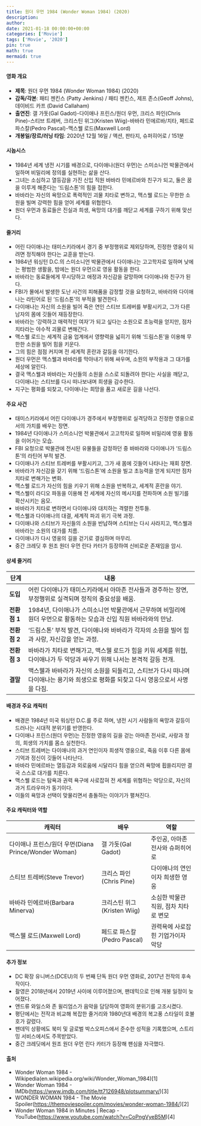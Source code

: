 ```yaml
---
title: 원더 우먼 1984 (Wonder Woman 1984) (2020)
description: 
author: 
date: 2021-01-18 00:00:00+00:00
categories: ['Movie']
tags: ['Movie', '2020']
pin: true
math: true
mermaid: true
---
```

#### 영화 개요

- **제목**: 원더 우먼 1984 (Wonder Woman 1984) (2020)  
- **감독/각본**: 패티 젠킨스 (Patty Jenkins) / 패티 젠킨스, 제프 존스(Geoff Johns), 데이비드 카프 (David Callaham)  
- **출연진**: 갤 가돗(Gal Gadot)-다이애나 프린스/원더 우먼, 크리스 파인(Chris Pine)-스티브 트레버, 크리스틴 위그(Kristen Wiig)-바바라 민에르바/치타, 페드로 파스칼(Pedro Pascal)-맥스웰 로드(Maxwell Lord)  
- **개봉일/장르/러닝 타임**: 2020년 12월 16일 / 액션, 판타지, 슈퍼히어로 / 151분

#### 시놉시스

- 1984년 세계 냉전 시기를 배경으로, 다이애나(원더 우먼)는 스미소니언 박물관에서 일하며 비밀리에 정의를 실현하는 삶을 산다.  
- 그녀는 소심하고 열등감을 가진 신입 직원 바바라 민에르바와 친구가 되고, 둘은 꿈을 이루게 해준다는 ‘드림스톤’의 힘을 접한다.  
- 바바라는 자신의 욕망으로 폭력적인 괴물 치타로 변하고, 맥스웰 로드는 무한한 소원을 빌며 강력한 힘을 얻어 세계를 위협한다.  
- 원더 우먼과 동료들은 진실과 희생, 욕망의 대가를 깨닫고 세계를 구하기 위해 맞선다.

#### 줄거리

- 어린 다이애나는 태미스키라에서 경기 중 부정행위로 제외당하며, 진정한 영웅이 되려면 정직해야 한다는 교훈을 받는다.  
- 1984년 워싱턴 D.C.의 스미소니언 박물관에서 다이애나는 고고학자로 일하며 낮에는 평범한 생활을, 밤에는 원더 우먼으로 영웅 활동을 한다.  
- 바바라는 동료들에게 무시당하고 애정과 자신감을 갈망하며 다이애나와 친구가 된다.  
- FBI가 몰에서 발생한 도난 사건의 피해품을 감정할 것을 요청하고, 바바라와 다이애나는 라틴어로 된 ‘드림스톤’의 부적을 발견한다.  
- 다이애나는 자신의 소원을 빌어 죽은 연인 스티브 트레버를 부활시키고, 그가 다른 남자의 몸에 깃들어 재등장한다.  
- 바바라는 ‘강력하고 매력적인 여자’가 되고 싶다는 소원으로 초능력을 얻지만, 점차 치타라는 야수적 괴물로 변해간다.  
- 맥스웰 로드는 세계적 금융 업계에서 영향력을 넓히기 위해 ‘드림스톤’을 이용해 무한한 소원을 빌어 힘을 키운다.  
- 그의 힘은 점점 커지며 전 세계적 혼란과 갈등을 야기한다.  
- 원더 우먼은 맥스웰과 바바라를 막아내기 위해 싸우며, 소원의 부작용과 그 대가를 세상에 알린다.  
- 결국 맥스웰과 바바라는 자신들의 소원을 스스로 되돌려야 한다는 사실을 깨닫고, 다이애나는 스티브를 다시 떠나보내며 희생을 감수한다.  
- 지구는 평화를 되찾고, 다이애나는 희망을 품고 새로운 길을 나선다.

#### 주요 사건

- 태미스키라에서 어린 다이애나가 경주에서 부정행위로 실격당하고 진정한 영웅으로서의 가치를 배우는 장면.  
- 1984년 다이애나가 스미소니언 박물관에서 고고학자로 일하며 비밀리에 영웅 활동을 이어가는 모습.  
- FBI 요청으로 박물관에 전시된 유물들을 감정하던 중 바바라와 다이애나가 ‘드림스톤’의 라틴어 부적 발견.  
- 다이애나가 스티브 트레버를 부활시키고, 그가 새 몸에 깃들어 나타나는 재회 장면.  
- 바바라가 자신감을 갖기 위해 ‘드림스톤’에 소원을 빌고 초능력을 얻게 되지만 점차 치타로 변해가는 변화.  
- 맥스웰 로드가 자신의 힘을 키우기 위해 소원을 반복하고, 세계적 혼란을 야기.  
- 맥스웰이 라디오 파동을 이용해 전 세계에 자신의 메시지를 전파하며 소원 빌기를 확산시키는 음모.  
- 바바라가 치타로 변하면서 다이애나와 대치하는 격렬한 전투들.  
- 맥스웰과 다이애나의 대결, 세계적 파괴 위기 극복 과정.  
- 다이애나와 스티브가 자신들의 소원을 반납하며 스티브는 다시 사라지고, 맥스웰과 바바라는 소원의 대가를 치름.  
- 다이애나가 다시 영웅의 길을 걷기로 결심하며 마무리.  
- 중간 크레딧 후 원조 원더 우먼 린다 카터가 등장하여 신비로운 존재임을 암시.

#### 상세 줄거리

| **단계**   | **내용**                                                                                                                      |
|------------|-------------------------------------------------------------------------------------------------------------------------------|
| **도입**   | 어린 다이애나가 태미스키라에서 아마존 전사들과 경주하는 장면, 부정행위로 실격되며 정직의 중요성을 배움.                                |
| **전환점 1** | 1984년, 다이애나가 스미소니언 박물관에서 근무하며 비밀리에 원더 우먼으로 활동하는 모습과 신입 직원 바바라와의 만남.                       |
| **전환점 2** | ‘드림스톤’ 부적 발견, 다이애나와 바바라가 각자의 소원을 빌어 힘과 사랑, 자신감을 얻는 과정.                                           |
| **전환점 3** | 바바라가 치타로 변해가고, 맥스웰 로드가 힘을 키워 세계를 위협, 다이애나가 두 악당과 싸우기 위해 나서는 본격적 갈등 전개.                 |
| **결말**   | 맥스웰과 바바라가 자신의 소원을 되돌리고, 스티브가 다시 떠나며 다이애나는 용기와 희생으로 평화를 되찾고 다시 영웅으로서 사명을 다짐.          |

#### 배경과 주요 캐릭터

- 배경은 1984년 미국 워싱턴 D.C.를 주로 하며, 냉전 시기 사람들의 욕망과 갈등이 드러나는 시대적 분위기를 반영한다.  
- 다이애나 프린스(원더 우먼)는 진정한 영웅의 길을 걷는 아마존 전사로, 사랑과 정의, 희생의 가치를 몸소 실천한다.  
- 스티브 트레버는 다이애나의 과거 연인이자 희생적 영웅으로, 죽음 이후 다른 몸에 기억과 정신이 깃들어 나타난다.  
- 바바라 민에르바는 열등감과 외로움에 시달리다 힘을 얻으려 욕망에 휩쓸리지만 결국 스스로 대가를 치른다.  
- 맥스웰 로드는 탐욕과 권력 욕구에 사로잡혀 전 세계를 위협하는 악당으로, 자신의 과거 트라우마가 동기이다.  
- 이들의 욕망과 선택이 맞물리면서 충돌하는 이야기가 펼쳐진다.

#### 주요 캐릭터와 역할

| **캐릭터**           | **배우**           | **역할**                         |
|----------------------|--------------------|--------------------------------|
| 다이애나 프린스/원더 우먼(Diana Prince/Wonder Woman) | 갤 가돗(Gal Gadot) | 주인공, 아마존 전사와 슈퍼히어로      |
| 스티브 트레버(Steve Trevor)           | 크리스 파인(Chris Pine)   | 다이애나의 연인이자 희생한 영웅        |
| 바바라 민에르바(Barbara Minerva)        | 크리스틴 위그(Kristen Wiig)  | 소심한 박물관 직원, 점차 치타로 변모    |
| 맥스웰 로드(Maxwell Lord)             | 페드로 파스칼(Pedro Pascal) | 권력욕에 사로잡힌 기업가이자 악당       |

#### 추가 정보

- DC 확장 유니버스(DCEU)의 두 번째 단독 원더 우먼 영화로, 2017년 전작의 후속작이다.  
- 촬영은 2018년에서 2019년 사이에 이루어졌으며, 팬데믹으로 인해 개봉 일정이 늦어졌다.  
- 앤드류 와일스와 존 윌리엄스가 음악을 담당하여 영화의 분위기를 고조시켰다.  
- 평단에서는 전작과 비교해 복잡한 줄거리와 1980년대 배경의 복고풍 스타일이 호불호가 갈렸다.  
- 팬데믹 상황에도 북미 및 글로벌 박스오피스에서 준수한 성적을 기록했으며, 스트리밍 서비스에서도 주목받았다.  
- 중간 크레딧에서 원조 원더 우먼 린다 카터가 등장해 팬심을 자극했다.

#### 출처

- Wonder Woman 1984 - Wikipedia(en.wikipedia.org/wiki/Wonder_Woman_1984)[1]  
- Wonder Woman 1984 - IMDb(https://www.imdb.com/title/tt7126948/plotsummary/)[3]  
- WONDER WOMAN 1984 - The Movie Spoiler(https://themoviespoiler.com/movies/wonder-woman-1984/)[2]  
- Wonder Woman 1984 in Minutes | Recap - YouTube(https://www.youtube.com/watch?v=CoPngVyeB5M)[4]
